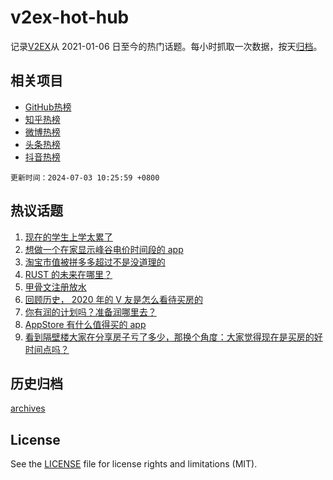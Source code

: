 # v2ex-hot-hub

 记录[V2EX](https://www.v2ex.com/)从 2021-01-06 日至今的热门话题。每小时抓取一次数据，按天[归档](archives)。
 
 ## 相关项目

- [GitHub热榜](https://github.com/lonnyzhang423/github-hot-hub)
- [知乎热榜](https://github.com/lonnyzhang423/zhihu-hot-hub)
- [微博热榜](https://github.com/lonnyzhang423/weibo-hot-hub)
- [头条热榜](https://github.com/lonnyzhang423/toutiao-hot-hub)
- [抖音热榜](https://github.com/lonnyzhang423/douyin-hot-hub)


 `更新时间：2024-07-03 10:25:59 +0800`

## 热议话题

1. [现在的学生上学太累了](https://www.v2ex.com/t/1054191)
1. [想做一个在家显示峰谷电价时间段的 app](https://www.v2ex.com/t/1054219)
1. [淘宝市值被拼多多超过不是没道理的](https://www.v2ex.com/t/1054218)
1. [RUST 的未来在哪里？](https://www.v2ex.com/t/1054155)
1. [甲骨文注册放水](https://www.v2ex.com/t/1054187)
1. [回顾历史， 2020 年的 V 友是怎么看待买房的](https://www.v2ex.com/t/1054278)
1. [你有润的计划吗？准备润哪里去？](https://www.v2ex.com/t/1054411)
1. [AppStore 有什么值得买的 app](https://www.v2ex.com/t/1054231)
1. [看到隔壁楼大家在分享房子亏了多少，那换个角度：大家觉得现在是买房的好时间点吗？](https://www.v2ex.com/t/1054183)

## 历史归档

[archives](archives)

## License

See the [LICENSE](LICENSE) file for license rights and limitations (MIT).
